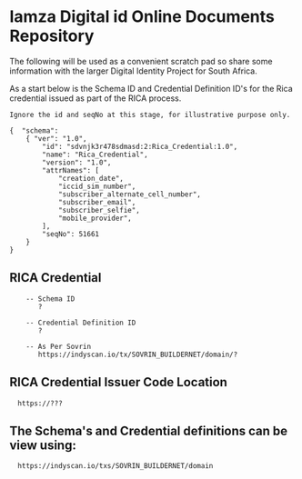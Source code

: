 # Iamza Digital id Online Documents Repository

The following will be used as a convenient scratch pad so share some information with the larger Digital Identity Project for South Africa.

As a start below is the  Schema ID and Credential Definition ID's for the Rica credential issued as part of the RICA process.

	Ignore the id and seqNo at this stage, for illustrative purpose only.

	{  "schema": 
		{ "ver": "1.0",    
			"id": "sdvnjk3r478sdmasd:2:Rica_Credential:1.0",    
			"name": "Rica_Credential",    
			"version": "1.0",    
			"attrNames": [      
				"creation_date",
            	"iccid_sim_number",
            	"subscriber_alternate_cell_number",
            	"subscriber_email",
            	"subscriber_selfie",
            	"mobile_provider",
 			],    
 			"seqNo": 51661  
 		}
 	}
 	

   ## RICA Credential

        -- Schema ID
           ?

        -- Credential Definition ID
           ?

        -- As Per Sovrin
           https://indyscan.io/tx/SOVRIN_BUILDERNET/domain/?


   ## RICA Credential Issuer Code Location
      
      https://???

   ## The Schema's and Credential definitions can be view using:
	  https://indyscan.io/txs/SOVRIN_BUILDERNET/domain